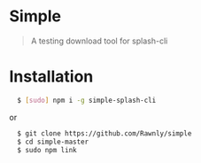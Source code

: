 # Simple
> A testing download tool for splash-cli

# Installation 

```bash
  $ [sudo] npm i -g simple-splash-cli
```

or 

```bash
  $ git clone https://github.com/Rawnly/simple
  $ cd simple-master
  $ sudo npm link
```
  
